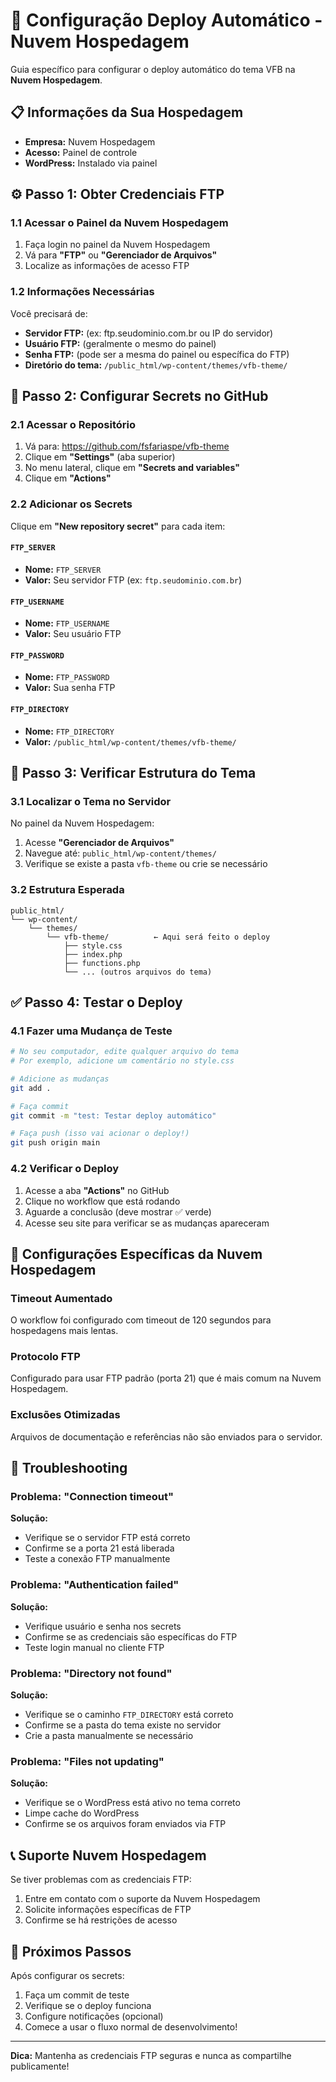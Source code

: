 # 🚀 Configuração Deploy Automático - Nuvem Hospedagem

Guia específico para configurar o deploy automático do tema VFB na **Nuvem Hospedagem**.

## 📋 Informações da Sua Hospedagem

- **Empresa:** Nuvem Hospedagem
- **Acesso:** Painel de controle
- **WordPress:** Instalado via painel

## ⚙️ Passo 1: Obter Credenciais FTP

### 1.1 Acessar o Painel da Nuvem Hospedagem
1. Faça login no painel da Nuvem Hospedagem
2. Vá para **"FTP"** ou **"Gerenciador de Arquivos"**
3. Localize as informações de acesso FTP

### 1.2 Informações Necessárias
Você precisará de:
- **Servidor FTP:** (ex: ftp.seudominio.com.br ou IP do servidor)
- **Usuário FTP:** (geralmente o mesmo do painel)
- **Senha FTP:** (pode ser a mesma do painel ou específica do FTP)
- **Diretório do tema:** `/public_html/wp-content/themes/vfb-theme/`

## 🔐 Passo 2: Configurar Secrets no GitHub

### 2.1 Acessar o Repositório
1. Vá para: https://github.com/fsfariaspe/vfb-theme
2. Clique em **"Settings"** (aba superior)
3. No menu lateral, clique em **"Secrets and variables"**
4. Clique em **"Actions"**

### 2.2 Adicionar os Secrets
Clique em **"New repository secret"** para cada item:

#### `FTP_SERVER`
- **Nome:** `FTP_SERVER`
- **Valor:** Seu servidor FTP (ex: `ftp.seudominio.com.br`)

#### `FTP_USERNAME`
- **Nome:** `FTP_USERNAME`
- **Valor:** Seu usuário FTP

#### `FTP_PASSWORD`
- **Nome:** `FTP_PASSWORD`
- **Valor:** Sua senha FTP

#### `FTP_DIRECTORY`
- **Nome:** `FTP_DIRECTORY`
- **Valor:** `/public_html/wp-content/themes/vfb-theme/`

## 🎯 Passo 3: Verificar Estrutura do Tema

### 3.1 Localizar o Tema no Servidor
No painel da Nuvem Hospedagem:
1. Acesse **"Gerenciador de Arquivos"**
2. Navegue até: `public_html/wp-content/themes/`
3. Verifique se existe a pasta `vfb-theme` ou crie se necessário

### 3.2 Estrutura Esperada
```
public_html/
└── wp-content/
    └── themes/
        └── vfb-theme/          ← Aqui será feito o deploy
            ├── style.css
            ├── index.php
            ├── functions.php
            └── ... (outros arquivos do tema)
```

## ✅ Passo 4: Testar o Deploy

### 4.1 Fazer uma Mudança de Teste
```bash
# No seu computador, edite qualquer arquivo do tema
# Por exemplo, adicione um comentário no style.css

# Adicione as mudanças
git add .

# Faça commit
git commit -m "test: Testar deploy automático"

# Faça push (isso vai acionar o deploy!)
git push origin main
```

### 4.2 Verificar o Deploy
1. Acesse a aba **"Actions"** no GitHub
2. Clique no workflow que está rodando
3. Aguarde a conclusão (deve mostrar ✅ verde)
4. Acesse seu site para verificar se as mudanças apareceram

## 🔧 Configurações Específicas da Nuvem Hospedagem

### Timeout Aumentado
O workflow foi configurado com timeout de 120 segundos para hospedagens mais lentas.

### Protocolo FTP
Configurado para usar FTP padrão (porta 21) que é mais comum na Nuvem Hospedagem.

### Exclusões Otimizadas
Arquivos de documentação e referências não são enviados para o servidor.

## 🚨 Troubleshooting

### Problema: "Connection timeout"
**Solução:** 
- Verifique se o servidor FTP está correto
- Confirme se a porta 21 está liberada
- Teste a conexão FTP manualmente

### Problema: "Authentication failed"
**Solução:**
- Verifique usuário e senha nos secrets
- Confirme se as credenciais são específicas do FTP
- Teste login manual no cliente FTP

### Problema: "Directory not found"
**Solução:**
- Verifique se o caminho `FTP_DIRECTORY` está correto
- Confirme se a pasta do tema existe no servidor
- Crie a pasta manualmente se necessário

### Problema: "Files not updating"
**Solução:**
- Verifique se o WordPress está ativo no tema correto
- Limpe cache do WordPress
- Confirme se os arquivos foram enviados via FTP

## 📞 Suporte Nuvem Hospedagem

Se tiver problemas com as credenciais FTP:
1. Entre em contato com o suporte da Nuvem Hospedagem
2. Solicite informações específicas de FTP
3. Confirme se há restrições de acesso

## 🎉 Próximos Passos

Após configurar os secrets:
1. Faça um commit de teste
2. Verifique se o deploy funciona
3. Configure notificações (opcional)
4. Comece a usar o fluxo normal de desenvolvimento!

---

**Dica:** Mantenha as credenciais FTP seguras e nunca as compartilhe publicamente!
